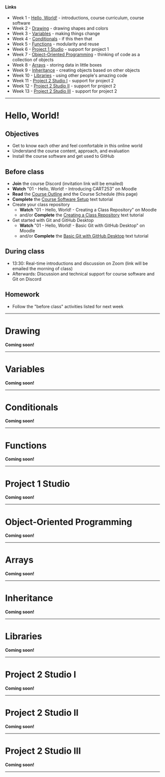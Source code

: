 #### Links

- Week 1 - [Hello, World!](#hello-world) - introductions, course curriculum, course software
- Week 2 - [Drawing](#drawing) - drawing shapes and colors
- Week 3 - [Variables](#variables) - making things change
- Week 4 - [Conditionals](#conditionals) - if this then that
- Week 5 - [Functions](#functions) - modularity and reuse
- Week 6 - [Project 1 Studio](#project-1-studio) - support for project 1
- Week 7 - [Object-Oriented Programming](#object-oriented-programming) - thinking of code as a collection of objects
- Week 8 - [Arrays](#arrays) - storing data in little boxes
- Week 9 - [Inheritance](#inheritance) - creating objects based on other objects
- Week 10 - [Libraries](#libraries) - using other people's amazing code
- Week 11 - [Project 2 Studio I](#project-2-studio-i) - support for project 2
- Week 12 - [Project 2 Studio II](#project-2-studio-ii) - support for project 2
- Week 13 - [Project 2 Studio III](#project-2-studio-iii) - support for project 2

---

# Hello, World!

## Objectives
- Get to know each other and feel comfortable in this online world
- Understand the course content, approach, and evaluation
- Install the course software and get used to GitHub

## Before class
- __Join__ the course Discord (invitation link will be emailed)
- __Watch__ "01 - Hello, World! - Introducing CART253" on Moodle
- __Read__ the [Course Outline](./course-outline.md) and the Course Schedule (this page)
- __Complete__ the [Course Software Setup](../tutorials/software.md) text tutorial
- Create your class repository
  - __Watch__ "01 - Hello, World! - Creating a Class Repository" on Moodle
  - and/or __Complete__ the [Creating a Class Repository](../tutorials/github-repository.md) text tutorial
- Get started with Git and GitHub Desktop
  - __Watch__ "01 - Hello, World! - Basic Git with GitHub Desktop" on Moodle
  - and/or __Complete__ the [Basic Git with GitHub Desktop](../tutorials/basic-github-desktop.md) text tutorial

## During class
- 13:30: Real-time introductions and discussion on Zoom (link will be emailed the morning of class)
- Afterwards: Discussion and technical support for course software and Git on Discord

## Homework
- Follow the "before class" activities listed for next week

---

# Drawing

__Coming soon!__

---

# Variables

__Coming soon!__

---

# Conditionals

__Coming soon!__

---

# Functions

__Coming soon!__

---

# Project 1 Studio

__Coming soon!__

---

# Object-Oriented Programming

__Coming soon!__

---

# Arrays

__Coming soon!__

---

# Inheritance

__Coming soon!__

---

# Libraries

__Coming soon!__

---

# Project 2 Studio I

__Coming soon!__

---

# Project 2 Studio II

__Coming soon!__

---

# Project 2 Studio III

__Coming soon!__

---
